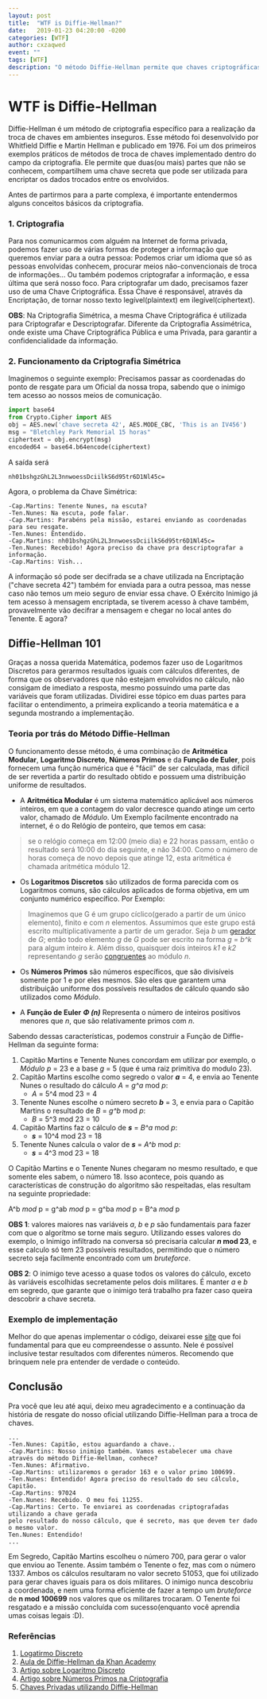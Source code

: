 ```yaml
---
layout: post
title:  "WTF is Diffie-Hellman?"
date:   2019-01-23 04:20:00 -0200
categories: [WTF]
author: cxzaqwed
event: ""
tags: [WTF]
description: "O método Diffie-Hellman permite que chaves criptográficas sejam trocadas, mas sem que sejam enviadas de uma pessoa para a outra. Legal, né?"
---
```

# **WTF is Diffie-Hellman**

Diffie-Hellman é um método de criptografia específico para a realização da troca de chaves em ambientes inseguros. Esse método foi desenvolvido por Whitfield Diffie e Martin Hellman e publicado em 1976. Foi um dos primeiros exemplos práticos de métodos de troca de chaves implementado dentro do campo da criptografia. Ele permite que duas(ou mais) partes que não se conhecem, compartilhem uma chave secreta que pode ser utilizada para encriptar os dados trocados entre os envolvidos.

Antes de partirmos para a parte complexa, é importante entendermos alguns conceitos básicos da criptografia.

### 1. Criptografia
Para nos comunicarmos com alguém na Internet de forma privada, podemos fazer uso de várias formas de proteger a informação que queremos enviar para a outra pessoa: Podemos criar um idioma que só as pessoas envolvidas conhecem, procurar meios não-convencionais de troca de informações... Ou também podemos criptografar a informação, e essa última que será nosso foco.
Para criptografar um dado, precisamos fazer uso de uma Chave Criptográfica. Essa Chave é responsável, através da Encriptação, de tornar nosso texto legível(plaintext) em ilegível(ciphertext).

**OBS**: Na Criptografia Simétrica, a mesma Chave Criptográfica é utilizada para Criptografar e Descriptografar. Diferente da Criptografia Assimétrica, onde existe uma Chave Criptográfica Pública e uma Privada, para garantir a confidencialidade da informação.

### 2. Funcionamento da Criptografia Simétrica
Imaginemos o seguinte exemplo: Precisamos passar as coordenadas do ponto de resgate para um Oficial da nossa tropa, sabendo que o inimigo tem acesso ao nossos meios de comunicação.
``` python
import base64
from Crypto.Cipher import AES
obj = AES.new('chave secreta 42', AES.MODE_CBC, 'This is an IV456')
msg = "Bletchley Park Memorial 15 horas"
ciphertext = obj.encrypt(msg)
encoded64 = base64.b64encode(ciphertext)
```

A saída será

    nh01bshgzGhL2L3nnwoessDciilkS6d95tr6D1Nl45c=

Agora, o problema da Chave Simétrica:
```
-Cap.Martins: Tenente Nunes, na escuta?
-Ten.Nunes: Na escuta, pode falar.
-Cap.Martins: Parabéns pela missão, estarei enviando as coordenadas para seu resgate.
-Ten.Nunes: Entendido.
-Cap.Martins: nh01bshgzGhL2L3nnwoessDciilkS6d95tr6D1Nl45c=
-Ten.Nunes: Recebido! Agora preciso da chave pra descriptografar a informação.
-Cap.Martins: Vish...
```
A informação só pode ser decifrada se a chave utilizada na Encriptação ("chave secreta 42") também for enviada para a outra pessoa, mas nesse caso não temos um meio seguro de enviar essa chave. O Exército Inimigo já tem acesso à mensagem encriptada, se tiverem acesso à chave também, provavelmente vão decifrar a mensagem e chegar no local antes do Tenente. 
E agora?


## Diffie-Hellman 101
Graças a nossa querida Matemática, podemos fazer uso de Logaritmos Discretos para gerarmos resultados iguais com cálculos diferentes, de forma que os observadores que não estejam envolvidos no cálculo, não consigam de imediato a resposta, mesmo possuindo uma parte das variáveis que foram utilizadas. Dividirei esse tópico em duas partes para facilitar o entendimento, a primeira explicando a teoria matemática e a segunda mostrando a implementação.


### Teoria por trás do Método Diffie-Hellman
O funcionamento desse método, é uma combinação de **Aritmética Modular**, **Logaritmo Discreto**, **Números Primos** e da **Função de Euler**, pois fornecem uma função numérica que é "fácil" de ser calculada, mas difícil de ser revertida a partir do resultado obtido e possuem uma distribuição uniforme de resultados.

* A **Aritmética Modular** é um sistema matemático aplicável aos números inteiros, em que a contagem do valor decresce quando atinge um certo valor, chamado de _Módulo_.
Um Exemplo facilmente encontrado na internet, é o do Relógio de ponteiro, que temos em casa:

> se o relógio começa em 12:00 (meio dia) e 22 horas passam, então o resultado será 10:00 do dia seguinte, e não 34:00. Como o número de horas começa de novo depois que atinge 12, esta aritmética é chamada aritmética módulo 12.

* Os **Logaritmos Discretos** são utilizados de forma parecida com os Logaritmos comuns, são cálculos aplicados de forma objetiva, em um conjunto numérico específico. Por Exemplo:

>  Imaginemos que G é um grupo cíclico(gerado a partir de um único elemento), finito e com _n_ elementos. 
>  Assumimos que este grupo está escrito multiplicativamente a partir de um gerador. 
>  Seja _b_ um [gerador](https://pt.wikipedia.org/wiki/Conjunto_gerador_de_um_grupo "Conjunto gerador de um grupo") de _G_; então todo elemento _g_ de _G_ pode ser escrito na forma _g_ = _b^k_ para algum inteiro _k_. Além disso, quaisquer dois inteiros _k1_ e _k2_ representando _g_ serão [congruentes](https://pt.wikipedia.org/wiki/Congru%C3%AAncia_(%C3%A1lgebra)) ao módulo _n_.

* Os **Números Primos** são números específicos, que são divisíveis somente por 1 e por eles mesmos. São eles que garantem uma distribuição uniforme dos possíveis resultados de cálculo quando são utilizados como _Módulo_.

* A **Função de Euler** **_Φ (n)_** Representa o número de inteiros positivos menores que _n_, que são relativamente primos com _n_.


Sabendo dessas características, podemos construir a Função de Diffie-Hellman da seguinte forma:
1. Capitão Martins e Tenente Nunes concordam em utilizar por exemplo, o _Módulo_ _p_ = 23 e a base _g_ = 5 (que é uma raiz primitiva do modulo 23).
2.  Capitão Martins escolhe como segredo o valor _**a**_ = 4, e envia ao Tenente Nunes o resultado do cálculo _A_ =  _g^a_ mod _p_:
    -   _A_ = 5^4 mod 23 = 4
3.  Tenente Nunes escolhe o número secreto _**b**_ = 3, e envia para o Capitão Martins o resultado de _B_ = _g^b_ mod _p_:
    -   _B_ = 5^3 mod 23 = 10
4.   Capitão Martins faz o cálculo de _**s**_ = _B^a_ mod _p_:
      -   _**s**_ = 10^4 mod 23 = 18
5.  Tenente Nunes calcula o valor de _**s**_ = _A^b_ mod _p_:
    -   _**s**_ = 4^3 mod 23 = 18
  
O Capitão Martins e o Tenente Nunes chegaram no mesmo resultado, e que somente eles sabem, o número 18.
Isso acontece, pois quando as características de construção do algoritmo são respeitadas, elas resultam na seguinte propriedade:

A^b _mod_ p = g^ab _mod_ p = g^ba _mod_ p = B^a _mod_ p

**OBS 1**: valores maiores nas variáveis _a_, _b_ e _p_ são fundamentais para fazer com que o algorítmo se torne mais seguro. Utilizando esses valores do exemplo, o Inimigo infiltrado na conversa só precisaria calcular **_n_ mod 23**, e esse calculo só tem 23 possíveis resultados, permitindo que o número secreto seja facilmente encontrado com um *bruteforce*.

**OBS 2**:  O inimigo teve acesso a quase todos os valores do cálculo, exceto às variáveis escolhidas secretamente pelos dois militares. É manter _a_ e _b_ em segredo, que garante que o inimigo terá trabalho pra fazer caso queira descobrir a chave secreta.


### **Exemplo de implementação**
Melhor do que apenas implementar o código, deixarei esse [site](https://asecuritysite.com/encryption/diffie_py) que foi fundamental para que eu compreendesse o assunto. Nele é possível inclusive testar resultados com diferentes números. Recomendo que brinquem nele pra entender de verdade o conteúdo.


## **Conclusão**
Pra você que leu até aqui, deixo meu agradecimento e a continuação da história de resgate do nosso oficial utilizando Diffie-Hellman para a troca de chaves.
```
...
-Ten.Nunes: Capitão, estou aguardando a chave..
-Cap.Martins: Nosso inimigo também. Vamos estabelecer uma chave através do método Diffie-Hellman, conhece?
-Ten.Nunes: Afirmativo.
-Cap.Martins: utilizaremos o gerador 163 e o valor primo 100699.
-Ten.Nunes: Entendido! Agora preciso do resultado do seu cálculo, Capitão.
-Cap.Martins: 97024
-Ten.Nunes: Recebido. O meu foi 11255.
-Cap.Martins: Certo. Te enviarei as coordenadas criptografadas utilizando a chave gerada 
pelo resultado do nosso cálculo, que é secreto, mas que devem ter dado o mesmo valor.
Ten.Nunes: Entendido!
...
```
Em Segredo, Capitão Martins escolheu o número 700, para gerar o valor que enviou ao Tenente. Assim também o Tenente o fez, mas com o número 1337.
Ambos os cálculos resultaram no valor secreto 51053, que foi utilizado para gerar chaves iguais para os dois militares.
O inimigo nunca descobriu a coordenada, e nem uma forma eficiente de fazer a tempo um _bruteforce_ de **n mod 100699**  nos valores que os militares trocaram. O Tenente foi resgatado e a missão concluída com sucesso(enquanto você aprendia umas coisas legais :D).


### Referências
1. [Logatirmo Discreto](http://matematicadainformacao.blogspot.com/2010/09/criptografia-logaritmo-discreto.html)
2. [Aula de Diffie-Hellman da Khan Academy](https://pt.khanacademy.org/computing/computer-science/cryptography/modern-crypt/v/diffie-hellman-key-exchange-part-2)
3. [Artigo sobre Logaritmo Discreto](https://lume.ufrgs.br/handle/10183/118185)
4. [Artigo sobre Números Primos na Criptografia](https://www.ime.usp.br/~rt/crPrimosRSA.prn.pdf)
5. [Chaves Privadas utilizando Diffie-Hellman](https://null-byte.wonderhowto.com/how-to/generate-private-encryption-keys-with-diffie-hellman-key-exchange-0180269/)
